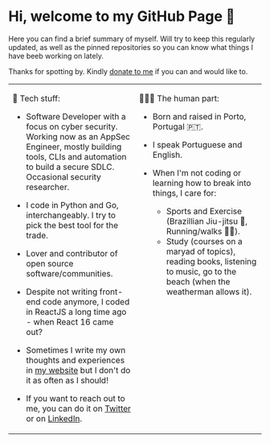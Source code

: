 # Hi, welcome to my GitHub Page 👋

Here you can find a brief summary of myself. Will try to keep this regularly updated, as well as the pinned repositories so you can know what things I have beeb working on lately.

Thanks for spotting by. Kindly [donate to me](https://www.paypal.com/paypalme/gsilvapt) if you can and would like to.


<table>
<tr>
<td valign="top" width="50%">

:robot: Tech stuff:

- Software Developer with a focus on cyber security. Working now as an AppSec Engineer, mostly building tools, CLIs and automation to build a secure SDLC. Occasional security researcher.
  
- I code in Python and Go, interchangeably. I try to pick the best tool for the trade.
  
- Lover and contributor of open source software/communities.
  
- Despite not writing front-end code anymore, I coded in ReactJS a long time ago - when React 16 came out?

- Sometimes I write my own thoughts and experiences in [my website](https://gsilvapt.me) but I don't do it as often as I should! 

- If you want to reach out to me, you can do it on [Twitter](https://gsilvapt.me) or on [LinkedIn](https://www.linkedin.com/in/gsilvapt/).

</td>
<td valign="top" width="50%">

🧑‍🦱👋 The human part:

- Born and raised in Porto, Portugal 🇵🇹.
 
- I speak Portuguese and English.

- When I'm not coding or learning how to break into things, I care for:
  - Sports and Exercise (Brazillian Jiu-jitsu 🥋, Running/walks 🏃‍♂️).
  - Study (courses on a maryad of topics), reading books, listening to music, go to the beach (when the weatherman allows it).

</td>
</tr>
</table>
